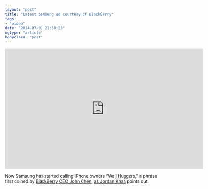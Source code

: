 ```yaml
---
layout: "post"
title: "Latest Samsung ad courtesy of BlackBerry"
tags: 
- "video"
date: "2014-07-03 21:18:23"
ogtype: "article"
bodyclass: "post"
---
```


<span class="embed-youtube" style="text-align:center; display: block;"><iframe allowfullscreen="true" class="youtube-player" frameborder="0" height="390" src="http://www.youtube.com/embed/mzMUTrTYD9s?version=3&rel=1&fs=1&showsearch=0&showinfo=1&iv_load_policy=1&wmode=transparent" type="text/html" width="640"></iframe></span>

Now Samsung has started calling iPhone owners “Wall Huggers,” a phrase first coined by [BlackBerry CEO John Chen](http://finance.yahoo.com/blogs/the-exchange/battery-short-iphone-users-are--wall-huggers---quips-blackberry-ceo-223815099.html), [as Jordan Khan](http://9to5mac.com/2014/07/03/samsung-borrows-a-line-from-blackberry-calls-iphone-users-wall-huggers-in-new-ad/) points out.